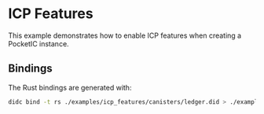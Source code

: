 # ICP Features

This example demonstrates how to enable ICP features when creating a PocketIC instance.

## Bindings

The Rust bindings are generated with:

```bash
didc bind -t rs ./examples/icp_features/canisters/ledger.did > ./examples/icp_features/src/ledger.rs
```
